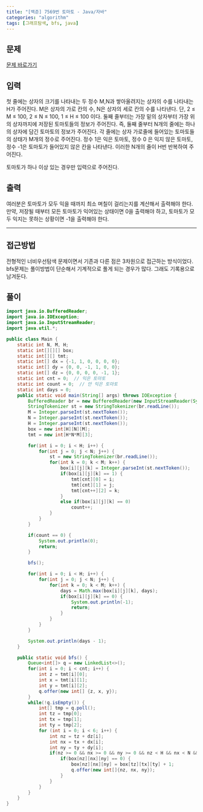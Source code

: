 ```yaml
---
title: "[백준] 7569번 토마토 - Java/자바"
categories: "algorithm"
tags: [그래프탐색, bfs, java]
---
```


## 문제

[문제 바로가기](https://www.acmicpc.net/problem/7569)

## 입력

첫 줄에는 상자의 크기를 나타내는 두 정수 M,N과 쌓아올려지는 상자의 수를 나타내는 H가 주어진다. M은 상자의 가로 칸의 수, N은 상자의 세로 칸의 수를 나타낸다. 단, 2 ≤ M ≤ 100, 2 ≤ N ≤ 100, 1 ≤ H ≤ 100 이다. 둘째 줄부터는 가장 밑의 상자부터 가장 위의 상자까지에 저장된 토마토들의 정보가 주어진다. 즉, 둘째 줄부터 N개의 줄에는 하나의 상자에 담긴 토마토의 정보가 주어진다. 각 줄에는 상자 가로줄에 들어있는 토마토들의 상태가 M개의 정수로 주어진다. 정수 1은 익은 토마토, 정수 0 은 익지 않은 토마토, 정수 -1은 토마토가 들어있지 않은 칸을 나타낸다. 이러한 N개의 줄이 H번 반복하여 주어진다.

토마토가 하나 이상 있는 경우만 입력으로 주어진다.

## 출력

여러분은 토마토가 모두 익을 때까지 최소 며칠이 걸리는지를 계산해서 출력해야 한다. 만약, 저장될 때부터 모든 토마토가 익어있는 상태이면 0을 출력해야 하고, 토마토가 모두 익지는 못하는 상황이면 -1을 출력해야 한다.



---



## 접근방법

전형적인 너비우선탐색 문제이면서 기존과 다른 점은 3차원으로 접근하는 방식이었다.                                                                                 bfs문제는 풀이방법이 단순해서 기계적으로 풀게 되는 경우가 많다.  그래도 기록용으로 남겨둔다.




## 풀이

```java
import java.io.BufferedReader;
import java.io.IOException;
import java.io.InputStreamReader;
import java.util.*;

public class Main {
    static int N, M, H;
    static int[][][] box;
    static int[][] tmt;
    static int[] dx = {-1, 1, 0, 0, 0, 0};
    static int[] dy = {0, 0, -1, 1, 0, 0};
    static int[] dz = {0, 0, 0, 0, -1, 1};
    static int cnt = 0;  // 익은 토마토
    static int count = 0;  // 안 익은 토마토
    static int days = 0;
    public static void main(String[] args) throws IOException {
        BufferedReader br = new BufferedReader(new InputStreamReader(System.in));
        StringTokenizer st = new StringTokenizer(br.readLine());
        M = Integer.parseInt(st.nextToken());
        N = Integer.parseInt(st.nextToken());
        H = Integer.parseInt(st.nextToken());
        box = new int[H][N][M];
        tmt = new int[H*N*M][3];

        for(int i = 0; i < H; i++) {
            for(int j = 0; j < N; j++) {
                st = new StringTokenizer(br.readLine());
                for(int k = 0; k < M; k++) {
                    box[i][j][k] = Integer.parseInt(st.nextToken());
                    if(box[i][j][k] == 1) {
                        tmt[cnt][0] = i;
                        tmt[cnt][1] = j;
                        tmt[cnt++][2] = k;
                    }
                    else if(box[i][j][k] == 0)
                        count++;
                }
            }
        }

        if(count == 0) {
            System.out.println(0);
            return;
        }

        bfs();

        for(int i = 0; i < H; i++) {
            for(int j = 0; j < N; j++) {
                for(int k = 0; k < M; k++) {
                    days = Math.max(box[i][j][k], days);
                    if(box[i][j][k] == 0) {
                        System.out.println(-1);
                        return;
                    }
                }
            }
        }

        System.out.println(days - 1);
    }

    public static void bfs() {
        Queue<int[]> q = new LinkedList<>();
        for(int i = 0; i < cnt; i++) {
            int z = tmt[i][0];
            int x = tmt[i][1];
            int y = tmt[i][2];
            q.offer(new int[] {z, x, y});
        }
        while(!q.isEmpty()) {
            int[] tmp = q.poll();
            int tz = tmp[0];
            int tx = tmp[1];
            int ty = tmp[2];
            for (int i = 0; i < 6; i++) {
                int nz = tz + dz[i];
                int nx = tx + dx[i];
                int ny = ty + dy[i];
                if(nz >= 0 && nx >= 0 && ny >= 0 && nz < H && nx < N && ny < M) {
                    if(box[nz][nx][ny] == 0) {
                        box[nz][nx][ny] = box[tz][tx][ty] + 1;
                        q.offer(new int[]{nz, nx, ny});
                    }
                }
            }
        }
    }
}
```


